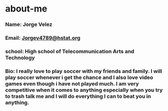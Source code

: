 # about-me
### Name: Jorge Velez
### Email: Jorgev4789@hstat.org
### school: High school of Telecommunication Arts and Technology
### Bio: I really love to play soccer with my friends and family. I will play soccer whenever i get the chance and I also love video games even though i have not played much. I am very competitive when it comes to anything especially when you try to trash talk me and I will do everything I can to beat you in anything.